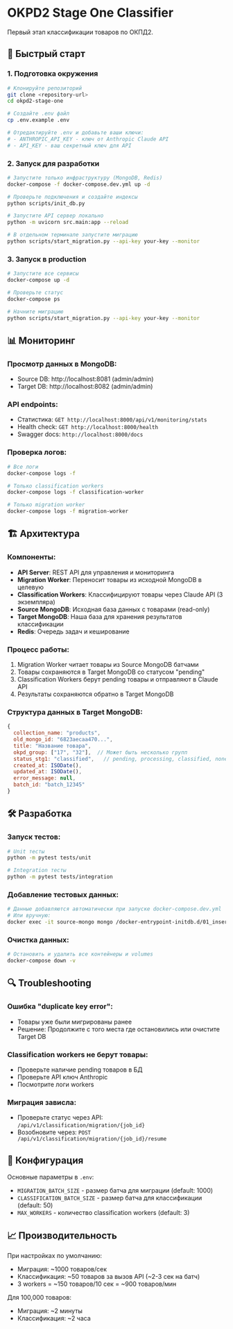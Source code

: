 # OKPD2 Stage One Classifier

Первый этап классификации товаров по ОКПД2.

## 🚀 Быстрый старт

### 1. Подготовка окружения

```bash
# Клонируйте репозиторий
git clone <repository-url>
cd okpd2-stage-one

# Создайте .env файл
cp .env.example .env

# Отредактируйте .env и добавьте ваши ключи:
# - ANTHROPIC_API_KEY - ключ от Anthropic Claude API
# - API_KEY - ваш секретный ключ для API
```

### 2. Запуск для разработки

```bash
# Запустите только инфраструктуру (MongoDB, Redis)
docker-compose -f docker-compose.dev.yml up -d

# Проверьте подключения и создайте индексы
python scripts/init_db.py

# Запустите API сервер локально
python -m uvicorn src.main:app --reload

# В отдельном терминале запустите миграцию
python scripts/start_migration.py --api-key your-key --monitor
```

### 3. Запуск в production

```bash
# Запустите все сервисы
docker-compose up -d

# Проверьте статус
docker-compose ps

# Начните миграцию
python scripts/start_migration.py --api-key your-key --monitor
```

## 📊 Мониторинг

### Просмотр данных в MongoDB:
- Source DB: http://localhost:8081 (admin/admin)
- Target DB: http://localhost:8082 (admin/admin)

### API endpoints:
- Статистика: `GET http://localhost:8000/api/v1/monitoring/stats`
- Health check: `GET http://localhost:8000/health`
- Swagger docs: `http://localhost:8000/docs`

### Проверка логов:
```bash
# Все логи
docker-compose logs -f

# Только classification workers
docker-compose logs -f classification-worker

# Только migration worker
docker-compose logs -f migration-worker
```

## 🏗️ Архитектура

### Компоненты:
- **API Server**: REST API для управления и мониторинга
- **Migration Worker**: Переносит товары из исходной MongoDB в целевую
- **Classification Workers**: Классифицируют товары через Claude API (3 экземпляра)
- **Source MongoDB**: Исходная база данных с товарами (read-only)
- **Target MongoDB**: Наша база для хранения результатов классификации
- **Redis**: Очередь задач и кеширование

### Процесс работы:
1. Migration Worker читает товары из Source MongoDB батчами
2. Товары сохраняются в Target MongoDB со статусом "pending"
3. Classification Workers берут pending товары и отправляют в Claude API
4. Результаты сохраняются обратно в Target MongoDB

### Структура данных в Target MongoDB:
```javascript
{
  collection_name: "products",
  old_mongo_id: "6823aecaa470...",
  title: "Название товара",
  okpd_group: ["17", "32"],  // Может быть несколько групп
  status_stg1: "classified",   // pending, processing, classified, none_classified, failed
  created_at: ISODate(),
  updated_at: ISODate(),
  error_message: null,
  batch_id: "batch_12345"
}
```

## 🛠️ Разработка

### Запуск тестов:
```bash
# Unit тесты
python -m pytest tests/unit

# Integration тесты
python -m pytest tests/integration
```

### Добавление тестовых данных:
```bash
# Данные добавляются автоматически при запуске docker-compose.dev.yml
# Или вручную:
docker exec -it source-mongo mongo /docker-entrypoint-initdb.d/01_insert_sample_products.js
```

### Очистка данных:
```bash
# Остановить и удалить все контейнеры и volumes
docker-compose down -v
```

## 🔍 Troubleshooting

### Ошибка "duplicate key error":
- Товары уже были мигрированы ранее
- Решение: Продолжите с того места где остановились или очистите Target DB

### Classification workers не берут товары:
- Проверьте наличие pending товаров в БД
- Проверьте API ключ Anthropic
- Посмотрите логи workers

### Миграция зависла:
- Проверьте статус через API: `/api/v1/classification/migration/{job_id}`
- Возобновите через: `POST /api/v1/classification/migration/{job_id}/resume`

## 📝 Конфигурация

Основные параметры в `.env`:
- `MIGRATION_BATCH_SIZE` - размер батча для миграции (default: 1000)
- `CLASSIFICATION_BATCH_SIZE` - размер батча для классификации (default: 50)
- `MAX_WORKERS` - количество classification workers (default: 3)

## 📈 Производительность

При настройках по умолчанию:
- Миграция: ~1000 товаров/сек
- Классификация: ~50 товаров за вызов API (~2-3 сек на батч)
- 3 workers = ~150 товаров/10 сек = ~900 товаров/мин

Для 100,000 товаров:
- Миграция: ~2 минуты
- Классификация: ~2 часа